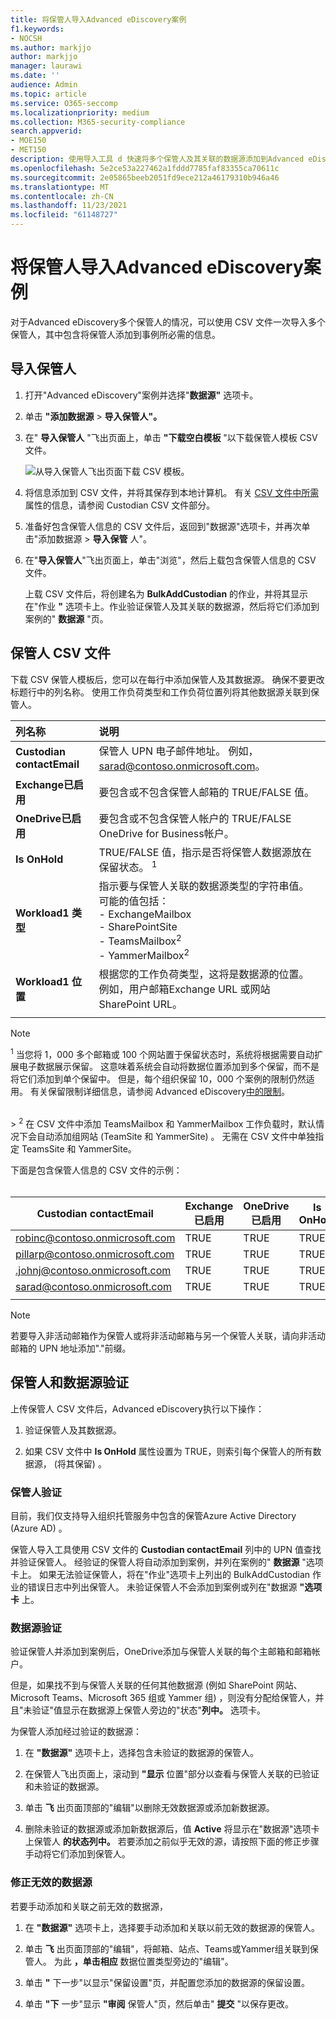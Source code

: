```yaml
---
title: 将保管人导入Advanced eDiscovery案例
f1.keywords:
- NOCSH
ms.author: markjjo
author: markjjo
manager: laurawi
ms.date: ''
audience: Admin
ms.topic: article
ms.service: O365-seccomp
ms.localizationpriority: medium
ms.collection: M365-security-compliance
search.appverid:
- MOE150
- MET150
description: 使用导入工具 d 快速将多个保管人及其关联的数据源添加到Advanced eDiscovery。
ms.openlocfilehash: 5e2ce53a227462a1fddd7785faf83355ca70611c
ms.sourcegitcommit: 2e05865beeb2051fd9ece212a46179310b946a46
ms.translationtype: MT
ms.contentlocale: zh-CN
ms.lasthandoff: 11/23/2021
ms.locfileid: "61148727"
---
```

# <a name="import-custodians-to-an-advanced-ediscovery-case"></a>将保管人导入Advanced eDiscovery案例

对于Advanced eDiscovery多个保管人的情况，可以使用 CSV 文件一次导入多个保管人，其中包含将保管人添加到事例所必需的信息。

## <a name="import-custodians"></a>导入保管人

1. 打开"Advanced eDiscovery"案例并选择"**数据源"** 选项卡。

2. 单击 **"添加数据源**  >  **导入保管人"。**

3. 在" **导入保管人** "飞出页面上，单击 **"下载空白模板** "以下载保管人模板 CSV 文件。

   ![从导入保管人飞出页面下载 CSV 模板。](../media/ImportCustodians1.png)

4. 将信息添加到 CSV 文件，并将其保存到本地计算机。 有关 [CSV 文件中所需](#custodian-csv-file) 属性的信息，请参阅 Custodian CSV 文件部分。

5. 准备好包含保管人信息的 CSV 文件后，返回到"数据源"选项卡，并再次单击"添加数据源  >  **导入保管** 人"。

6. 在"**导入保管人**"飞出页面上，单击"浏览"，然后上载包含保管人信息的 CSV 文件。

   上载 CSV 文件后，将创建名为 **BulkAddCustodian** 的作业，并将其显示在"作业 **"** 选项卡上。作业验证保管人及其关联的数据源，然后将它们添加到案例的" **数据源** "页。

## <a name="custodian-csv-file"></a>保管人 CSV 文件

下载 CSV 保管人模板后，您可以在每行中添加保管人及其数据源。 确保不要更改标题行中的列名称。 使用工作负荷类型和工作负荷位置列将其他数据源关联到保管人。

| 列名称|说明|
|:------- |:------------------------------------------------------------|
|**Custodian contactEmail**     |保管人 UPN 电子邮件地址。 例如，sarad@contoso.onmicrosoft.com。           |
|**Exchange已启用** | 要包含或不包含保管人邮箱的 TRUE/FALSE 值。      |
|**OneDrive已启用** | 要包含或不包含保管人帐户的 TRUE/FALSE OneDrive for Business帐户。 |
|**Is OnHold**        | TRUE/FALSE 值，指示是否将保管人数据源放在保留状态。 <sup>1</sup>     |
|**Workload1 类型**         |指示要与保管人关联的数据源类型的字符串值。 可能的值包括： <br/>- ExchangeMailbox<br/> - SharePointSite<br/>- TeamsMailbox<sup>2</sup><br/>- YammerMailbox<sup>2</sup>| 
|**Workload1 位置**     | 根据您的工作负荷类型，这将是数据源的位置。 例如，用户邮箱Exchange URL 或网站SharePoint URL。 |
|||

> [!NOTE]
> <sup>1</sup> 当您将 1，000 多个邮箱或 100 个网站置于保留状态时，系统将根据需要自动扩展电子数据展示保留。 这意味着系统会自动将数据位置添加到多个保留，而不是将它们添加到单个保留中。 但是，每个组织保留 10，000 个案例的限制仍然适用。 有关保留限制详细信息，请参阅 Advanced eDiscovery[中的限制](limits-ediscovery20.md#hold-limits)。
<br>
> <sup>2</sup> 在 CSV 文件中添加 TeamsMailbox 和 YammerMailbox 工作负载时，默认情况下会自动添加组网站 (TeamSite 和 YammerSite) 。 无需在 CSV 文件中单独指定 TeamsSite 和 YammerSite。

下面是包含保管人信息的 CSV 文件的示例：<br/><br/>

|Custodian contactEmail      | Exchange已启用 | OneDrive已启用 | Is OnHold | Workload1 类型 | Workload1 位置             |
| ----------------- | ---------------- | ---------------- | --------- | -------------- | ------------------------------ |
|robinc@contoso.onmicrosoft.com | TRUE             | TRUE             | TRUE      | SharePointSite | https://contoso.sharepoint.com |
|pillarp@contoso.onmicrosoft.com | TRUE             | TRUE             | TRUE      | |  |
|.johnj@contoso.onmicrosoft.com|TRUE|TRUE|TRUE||
|sarad@contoso.onmicrosoft.com|TRUE|TRUE|TRUE|ExchangeMailbox|.saradavis@contoso.onmicrosoft.com
||||||

> [!NOTE]
> 若要导入非活动邮箱作为保管人或将非活动邮箱与另一个保管人关联，请向非活动邮箱的 UPN 地址添加"."前缀。

## <a name="custodian-and-data-source-validation"></a>保管人和数据源验证

上传保管人 CSV 文件后，Advanced eDiscovery执行以下操作：

1. 验证保管人及其数据源。

2. 如果 CSV 文件中 **Is OnHold** 属性设置为 TRUE，则索引每个保管人的所有数据源， (将其保留) 。

### <a name="custodian-validation"></a>保管人验证

目前，我们仅支持导入组织托管服务中包含的保管Azure Active Directory (Azure AD) 。

保管人导入工具使用 CSV 文件的 **Custodian contactEmail** 列中的 UPN 值查找并验证保管人。 经验证的保管人将自动添加到案例，并列在案例的" **数据源** "选项卡上。 如果无法验证保管人，将在"作业"选项卡上列出的 BulkAddCustodian 作业的错误日志中列出保管人。  未验证保管人不会添加到案例或列在"数据源 **"选项卡** 上。

### <a name="data-source-validation"></a>数据源验证

验证保管人并添加到案例后，OneDrive添加与保管人关联的每个主邮箱和邮箱帐户。

但是，如果找不到与保管人关联的任何其他数据源 (例如 SharePoint 网站、Microsoft Teams、Microsoft 365 组或 Yammer 组) ，则没有分配给保管人，并且"未验证"值显示在数据源上保管人旁边的"状态"**列中。** 选项卡。

为保管人添加经过验证的数据源：

1. 在 **"数据源"** 选项卡上，选择包含未验证的数据源的保管人。

2. 在保管人飞出页面上，滚动到 **"显示** 位置"部分以查看与保管人关联的已验证和未验证的数据源。

3. 单击 **飞** 出页面顶部的"编辑"以删除无效数据源或添加新数据源。

4. 删除未验证的数据源或添加新数据源后，值 **Active** 将显示在"数据源"选项卡上保管人 **的状态列中。** 若要添加之前似乎无效的源，请按照下面的修正步骤手动将它们添加到保管人。

### <a name="remediating-invalid-data-sources"></a>修正无效的数据源

若要手动添加和关联之前无效的数据源，

1. 在 **"数据源"** 选项卡上，选择要手动添加和关联以前无效的数据源的保管人。

2. 单击 **飞** 出页面顶部的"编辑"，将邮箱、站点、Teams或Yammer组关联到保管人。 为此 **，单击相应** 数据位置类型旁边的"编辑"。

3. 单击 **"** 下一步"以显示"保留设置"页，并配置您添加的数据源的保留设置。

4. 单击 **"下** 一步"显示 **"审阅** 保管人"页，然后单击" **提交** "以保存更改。
